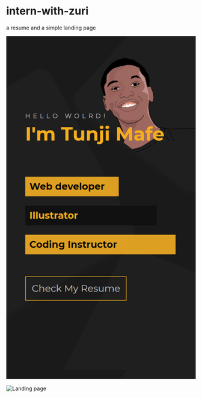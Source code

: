 # intern-with-zuri
a resume and a simple landing page

![Resume page](md/printName.png)

![Landing page](md/resume.png)

